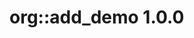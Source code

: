 <!--
Copyright (c) Huawei Technologies Co., Ltd. 2025. All rights reserved.
This source file is part of the Cangjie project, licensed under Apache-2.0
with Runtime Library Exception.

See https://cangjie-lang.cn/pages/LICENSE for license information.
-->

# org::add_demo 1.0.0